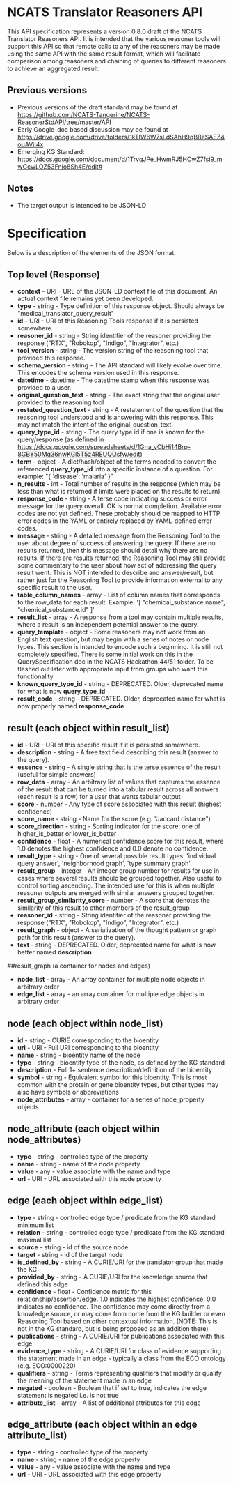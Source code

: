 # NCATS Translator Reasoners API
This API specification represents a version 0.8.0 draft of the NCATS Translator Reasoners API.
It is intended that the various reasoner tools will support this API so that remote calls to
any of the reasoners may be made using the same API with the same result format, which will
facilitate comparison among reasoners and chaining of queries to different reasoners to
achieve an aggregated result.

## Previous versions
- Previous versions of the draft standard may be found at https://github.com/NCATS-Tangerine/NCATS-ReasonerStdAPI/tree/master/API
- Early Google-doc based discussion may be found at https://drive.google.com/drive/folders/1kTIW6W7sLdSAhH9qBBeSAEZ4ouAViI4x
- Emerging KG Standard: https://docs.google.com/document/d/1TrvqJPe_HwmRJ5HCwZ7fsi9_mwGcwLOZ53Fnjo8Sh4E/edit#

## Notes
- The target output is intended to be JSON-LD

# Specification
Below is a description of the elements of the JSON format.

## Top level (Response)
- **context** - URI - URL of the JSON-LD context file of this document. An actual context file remains yet been developed.
- **type** - string - Type definition of this response object. Should always be "medical_translator_query_result"
- **id** - URI - URI of this Reasoning Tools response if it is persisted somewhere.
- **reasoner_id** - string - String identifier of the reasoner providing the response ("RTX", "Robokop", "Indigo", "Integrator", etc.)
- **tool_version** - string - The version string of the reasoning tool that provided this response.
- **schema_version** - string - The API standard will likely evolve over time. This encodes the schema version used in this response.
- **datetime** - datetime - The datetime stamp when this response was provided to a user.
- **original_question_text** - string - The exact string that the original user provided to the reasoning tool
- **restated_question_text** - string - A restatement of the question that the reasoning tool understood and is answering with this response. This may not match the intent of the original_question_text.
- **query_type_id** - string - The query type id if one is known for the query/response (as defined in https://docs.google.com/spreadsheets/d/1Gna_yCbHj14Brp-8GBY50Mq36nwKGl5T5z4REUQQsfw/edit)
- **term** - object - A dict/hash/object of the terms needed to convert the referenced **query_type_id** into a specific instance of a question. For example: "{ 'disease': 'malaria' }"
- **n_results** - int - Total number of results in the response (which may be less than what is returned if limits were placed on the results to return)
- **response_code** - string - A terse code indicating success or error message for the query overall. OK is normal completion. Available error codes are not yet defined. These probably should be mapped to HTTP error codes in the YAML or entirely replaced by YAML-defined error codes.
- **message** - string - A detailed message from the Reasoning Tool to the user about degree of success of answering the query. If there are no results returned, then this message should detail why there are no results. If there are results returned, the Reasoning Tool may still provide some commentary to the user about how act of addressing the query result went. This is NOT intended to describe and answer/result, but rather just for the Reasoning Tool to provide information external to any specific result to the user.
- **table_column_names** - array - List of column names that corresponds to the row_data for each result. Example: '[ "chemical_substance.name", "chemical_substance.id" ]'
- **result_list** - array - A response from a tool may contain multiple results, where a result is an independent potential answer to the query.
- **query_template** - object - Some reasoners may not work from an English text question, but may begin with a series of notes or node types. This section is intended to encode such a beginning. It is still not completely specified. There is some initial work on this in the QuerySpecification doc in the NCATS Hackathon 44/51 folder. To be fleshed out later with appropriate input from groups who want this functionality.
- **known_query_type_id** - string - DEPRECATED. Older, deprecated name for what is now **query_type_id**
- **result_code** - string - DEPRECATED. Older, deprecated name for what is now properly named **response_code**


## result (each object within result_list)
- **id** - URI - URI of this specific result if it is persisted somewhere.
- **description** - string - A free text field describing this result (answer to the query).
- **essence** - string - A single string that is the terse essence of the result (useful for simple answers)
- **row_data** - array - An arbitrary list of values that captures the essence of the result that can be turned into a tabular result across all answers (each result is a row) for a user that wants tabular output
- **score** - number - Any type of score associated with this result (highest confidence)
- **score_name** - string - Name for the score (e.g. "Jaccard distance")
- **score_direction** - string - Sorting indicator for the score: one of higher_is_better or lower_is_better
- **confidence** - float - A numerical confidence score for this result, where 1.0 denotes the highest confidence and 0.0 denote no confidence.
- **result_type** - string - One of several possible result types: 'individual query answer', 'neighborhood graph', 'type summary graph'
- **result_group** - integer - An integer group number for results for use in cases where several results should be grouped together. Also useful to control sorting ascending. The intended use for this is when multiple reasoner outputs are merged with similar answers grouped together.
- **result_group_similarity_score** - number - A score that denotes the similarity of this result to other members of the result_group
- **reasoner_id** - string - String identifier of the reasoner providing the response ("RTX", "Robokop", "Indigo", "Integrator", etc.)
- **result_graph** - object - A serialization of the thought pattern or graph path for this result (answer to the query).
- **text** - string - DEPRECATED. Older, deprecated name for what is now better named **description**

##result_graph (a container for nodes and edges)
- **node_list** - array - An array container for multiple node objects in arbitrary order
- **edge_list** - array - an array container for multiple edge objects in arbitrary order

## node (each object within node_list)
- **id** - string - CURIE corresponding to the bioentity
- **uri** - URI - Full URI corresponding to the bioentity
- **name** - string - bioentity name of the node
- **type** - string - bioentity type of the node, as defined by the KG standard
- **description** - Full 1+ sentence description/definition of the bioentity
- **symbol** - string - Equivalent symbol for this bioentity. This is most common with the protein or gene bioentity types, but other types may also have symbols or abbreviations
- **node_attributes** - array - container for a series of node_property objects

## node_attribute (each object within node_attributes)
- **type** - string - controlled type of the property
- **name** - string - name of the node property
- **value** - any - value associate with the name and type
- **url** - URI - URL associated with this node property

## edge (each object within edge_list)
- **type** - string - controlled edge type / predicate from the KG standard minimum list
- **relation** - string - controlled edge type / predicate from the KG standard maximal list
- **source** - string - id of the source node
- **target** - string - id of the target node
- **is_defined_by** - string - A CURIE/URI for the translator group that made the KG
- **provided_by** - string - A CURIE/URI for the knowledge source that defined this edge
- **confidence** - float - Confidence metric for this relationship/assertion/edge. 1.0 indicates the highest confidence. 0.0 indicates no confidence. The confidence may come directly from a knowledge source, or may come from come from the KG builder or even Reasoning Tool based on other contextual information. (NOTE: This is not in the KG standard, but is being proposed as an addition there)
- **publications** - string - A CURIE/URI for publications associated with this edge
- **evidence_type** - string - A CURIE/URI for class of evidence supporting the statement made in an edge - typically a class from the ECO ontology (e.g. ECO:0000220)
- **qualifiers** - string - Terms representing qualifiers that modify or qualify the meaning of the statement made in an edge
- **negated** - boolean - Boolean that if set to true, indicates the edge statement is negated i.e. is not true
- **attribute_list** - array - A list of additional attributes for this edge

## edge_attribute (each object within an edge attribute_list)
- **type** - string - controlled type of the property
- **name** - string - name of the edge property
- **value** - any - value associate with the name and type
- **url** - URI - URL associated with this edge property

